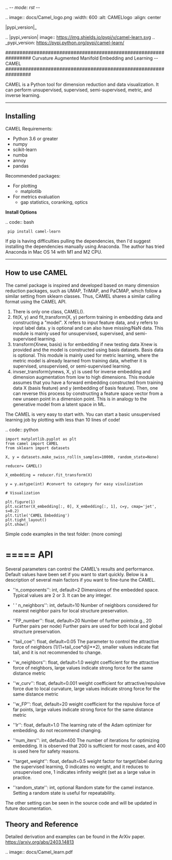.. -*- mode: rst -*-

.. image:: docs/Camel_logo.png
  :width: 600
  :alt: CAMELlogo
  :align: center

|pypi_version|_ 

.. |pypi_version| image:: https://img.shields.io/pypi/v/camel-learn.svg
.. _pypi_version: https://pypi.python.org/pypi/camel-learn/

#################################################################
Curvature Augmented Manifold Embedding and Learning -- CAMEL
#################################################################

CAMEL is a Python tool for dimension reduction and data visualization. It can perform unsupervised, supervised, semi-supervised, metric, and inverse learning.

----------
Installing
----------

CAMEL Requirements:

* Python 3.6 or greater
* numpy
* scikit-learn
* numba
* annoy
* pandas

Recommended packages:

* For plotting
   * matplotlib
* For metrics evaluation
   * gap statistics, coranking, optics

**Install Options**

.. code:: bash

     pip install camel-learn

If pip is having difficulties pulling the dependencies, then I'd suggest installing
the dependencies manually using Anaconda. The author has tried Anaconda in Mac OS 14 with M1 and M2 CPU.




---------------
How to use CAMEL
---------------

The camel package is inspired and developed based on many dimension reduction packages, such as UMAP, TriMAP, and PaCMAP, which follow a similar setting from sklearn classes. Thus, CAMEL shares a similar calling format using the CAMEL API.

1. There is only one class, CAMEL().
2. fit(X, y) and fit_transform(X, y) perform training in embedding data and constructing a "model". X refers to input feature data, and y refers to input label data. y is optional and can also have missing/NaN data. This module is mainly used for unsupervised, supervised, and semi-supervised learning.
3. transform(Xnew, basis) is for embedding if new testing data Xnew is provided and the model is constructed using basis datasets. Basis data is optional. This module is mainly used for metric learning, where the metric model is already learned from training data, whether it is supervised, unsupervised, or semi-supervised learning. 
4. invser_transform(ynews, X, y) is used for inverse embedding and dimension augmentation from low to high dimensions. This module assumes that you have a forward embedding constructed from training data X (basis feature) and y (embedding of basis feature). Then, one can reverse this process by constructing a feature space vector from a new unseen point in a dimension point. This is in analogy to the generative model from a latent space in ML. 

The CAMEL is very easy to start with. You can start a basic unsupervised learning job by plotting with less than 10 lines of code!

.. code:: python

    import matplotlib.pyplot as plt
    from camel import CAMEL
    from sklearn import datasets

    X, y = datasets.make_swiss_roll(n_samples=10000, random_state=None)

    reducer= CAMEL()

    X_embedding = reducer.fit_transform(X)

    y = y.astype(int) #convert to category for easy visulization

    # Visualization

    plt.figure(1)
    plt.scatter(X_embedding[:, 0], X_embedding[:, 1], c=y, cmap='jet', s=0.2)
    plt.title('CAMEL Embedding')
    plt.tight_layout()
    plt.show()


Simple code examples in the test folder: (more coming)

=====
API
=====
Several parameters can control the CAMEL's results and performance. Default values have been set if you want to start quickly. Below is a description of several main factors if you want to fine-tune the CAMEL.

- ''n_components'': int, default=2
        Dimensions of the embedded space. Typical values are 2 or 3. It can be any integer.

- ' ' n_neighbors'': int, default=10
        Number of neighbors considered for nearest neighbor pairs for local structure preservation.

- ''FP_number'': float, default=20
        Number of further points(e.g., 20 Further pairs per node)
        Further pairs are used for both local and global structure preservation.

- ''tail_coe'': float, default=0.05
        The parameter to control the attractive force of neighbors (1/(1+tail_coe*dij)**2), smaller values indicate flat tail, and it is not recommended to change.
    
- ''w_neighbors'': float, default=1.0
        weight coefficient for the attractive force of neighbors, large values indicate strong force for the same distance metric
        
- ''w_curv'': float, default=0.001
        weight coefficient for attractive/repulsive force due to local curvature, large values indicate strong force for the same distance metric        

- ''w_FP'': float, default=20
        weight coefficient for the repulsive force of far points, large values indicate strong force for the same distance metric    
    
- ''lr'': float, default=1.0
        The learning rate of the Adam optimizer for embedding. do not recommend changing.

- ''num_iters'': int, default=400
        The number of iterations for optimizing embedding. It is observed that 200 is sufficient for most cases, and 400 is used here for safety reasons.

- ''target_weight'': float, default=0.5
        weight factor for target/label during the supervised learning, 0 indicates no weight, and it reduces to unsupervised one,
        1 indicates infinity weight (set as a large value in practice.

- ''random_state'': int, optional
        Random state for the camel instance.
        Setting a random state is useful for repeatability.



The other setting can be seen in the source code and will be updated in future documentation.



Theory and Reference
---------
Detailed derivation and examples can be found in the ArXiv paper.
https://arxiv.org/abs/2403.14813

.. image:: docs/Camel_learn.pdf






